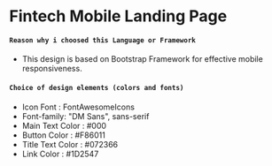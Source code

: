 # Fintech Mobile Landing Page

#### `Reason why i choosed this Language or Framework`

- This design is based on Bootstrap Framework for effective mobile responsiveness.

#### `Choice of design elements (colors and fonts)`

- Icon Font : FontAwesomeIcons
- Font-family: "DM Sans", sans-serif
- Main Text Color : #000
- Button Color : #F86011
- Title Text Color : #072366
- Link Color : #1D2547
